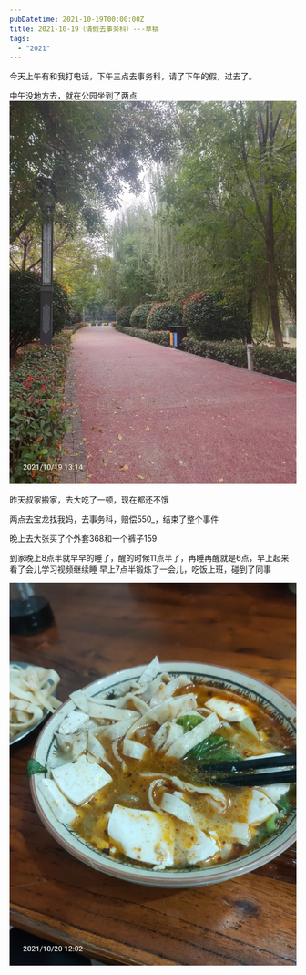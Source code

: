 ```yaml
---
pubDatetime: 2021-10-19T00:00:00Z
title: 2021-10-19（请假去事务科）---草稿
tags:
  - "2021"
---
```


今天上午有和我打电话，下午三点去事务科，请了下午的假，过去了。

中午没地方去，就在公园坐到了两点![](../../img/6904315-0766c08319121610.jpg)

昨天叔家搬家，去大吃了一顿，现在都还不饿

两点去宝龙找我妈，去事务科，赔偿550_，结束了整个事件

晚上去大张买了个外套368和一个裤子159

到家晚上8点半就早早的睡了，醒的时候11点半了，再睡再醒就是6点，早上起来看了会儿学习视频继续睡
早上7点半锻炼了一会儿，吃饭上班，碰到了同事

![](../../img/6904315-c3687562c9183676.jpg)

